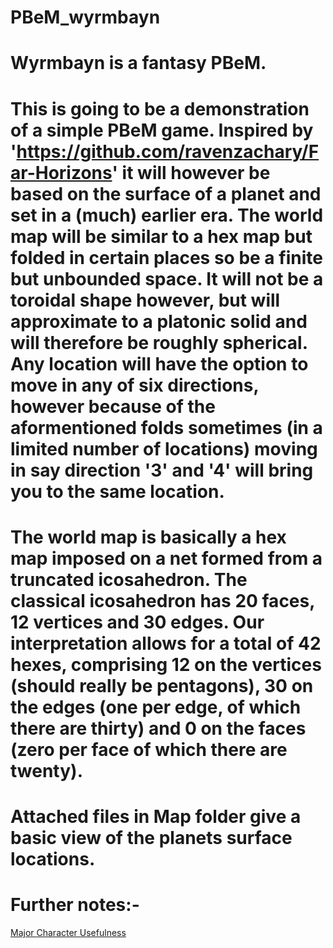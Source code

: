 # PBeM_wyrmbayn
# Wyrmbayn is a fantasy PBeM.
# This is going to be a demonstration of a simple PBeM game. Inspired by 'https://github.com/ravenzachary/Far-Horizons' it will however be based on the surface of a planet and set in a (much) earlier era. The world map will be similar to a hex map but folded in certain places so be a finite but unbounded space. It will not be a toroidal shape however, but will approximate to a platonic solid and will therefore be roughly spherical. Any location will have the option to move in any of six directions, however because of the aformentioned folds sometimes (in a limited number of locations) moving in say direction '3' and '4' will bring you to the same location.
# The world map is basically a hex map imposed on a net formed from a truncated icosahedron. The classical icosahedron has 20 faces, 12 vertices and 30 edges. Our interpretation allows for a total of 42 hexes, comprising 12 on the vertices (should really be pentagons), 30 on the edges (one per edge, of which there are thirty) and 0 on the faces (zero per face of which there are twenty).
# Attached files in Map folder give a basic view of the planets surface locations.

# Further notes:-
[Major Character Usefulness](Design_Notes/MC_Usefulness/README.md)
